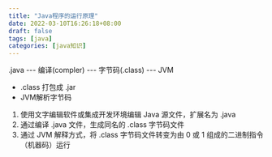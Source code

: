 ```yaml
---
title: "Java程序的运行原理"
date: 2022-03-10T16:26:18+08:00
draft: false
tags: [java]
categories: [java知识]
---
```

.java --- 编译(compler) --- 字节码(.class) --- JVM

* .class 打包成 .jar
* JVM解析字节码

1. 使用文字编辑软件或集成开发环境编辑 Java 源文件，扩展名为 .java
2. 通过编译 .java 文件，生成同名的 .class 字节码文件
3. 通过 JVM 解释方式，将 .class 字节码文件转变为由 0 或 1 组成的二进制指令（机器码）运行